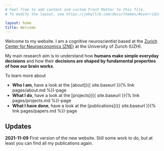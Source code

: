 ```yaml
---
# Feel free to add content and custom Front Matter to this file.
# To modify the layout, see https://jekyllrb.com/docs/themes/#overriding-theme-defaults

layout: home
title: Welcome
---
```

Welcome to my website. I am a cognitive neuroscientist based at the [Zurich Center for Neuroeconomics
(ZNE)](https://www.zne.uzh.ch/en.html) at the University of Zurich (UZH).

My main research aim is to understand how **humans make simple everyday decisions**
and how their **decisions are shaped by fundamental properties of how our brain works**.

To learn more about
 * **Who I am**, have a look at the [about]({{ site.baseurl }}{% link pages/about.md %})-page
 * **What I do**, have a look at the [projects]({{ site.baseurl }}{% link pages/projects.md %})-page
 * **What I have done**, have a look at the [publications]({{ site.baseurl }}{% link pages/papers.md %})-page


## Updates
**2021-11-09** First version of the new website. Still some work to do, but at
least you can find all my publications again.
